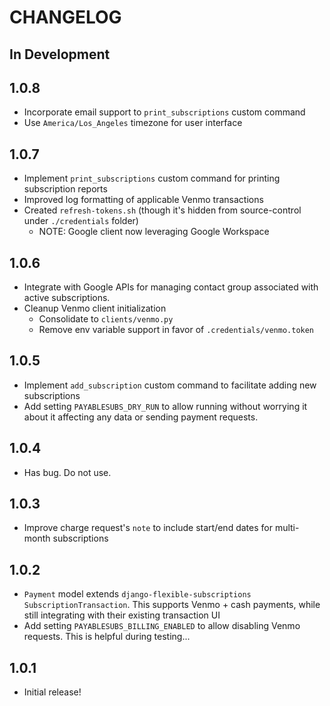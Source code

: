 # CHANGELOG

## In Development

## 1.0.8
* Incorporate email support to `print_subscriptions` custom command
* Use `America/Los_Angeles` timezone for user interface

## 1.0.7
* Implement `print_subscriptions` custom command for printing subscription reports
* Improved log formatting of applicable Venmo transactions
* Created `refresh-tokens.sh` (though it's hidden from source-control under `./credentials` folder)
  * NOTE: Google client now leveraging Google Workspace

## 1.0.6
* Integrate with Google APIs for managing contact group associated with active subscriptions.
* Cleanup Venmo client initialization
  * Consolidate to `clients/venmo.py`
  * Remove env variable support in favor of `.credentials/venmo.token`

## 1.0.5
* Implement `add_subscription` custom command to facilitate adding new subscriptions
* Add setting `PAYABLESUBS_DRY_RUN` to allow running without worrying it about
  it affecting any data or sending payment requests.
 
## 1.0.4
* Has bug. Do not use.

## 1.0.3
* Improve charge request's `note` to include start/end dates for multi-month subscriptions

## 1.0.2
* `Payment` model extends `django-flexible-subscriptions` `SubscriptionTransaction`.
  This supports Venmo + cash payments, while still integrating with their existing transaction UI
* Add setting `PAYABLESUBS_BILLING_ENABLED` to allow disabling Venmo requests.
  This is helpful during testing...

## 1.0.1
* Initial release!
